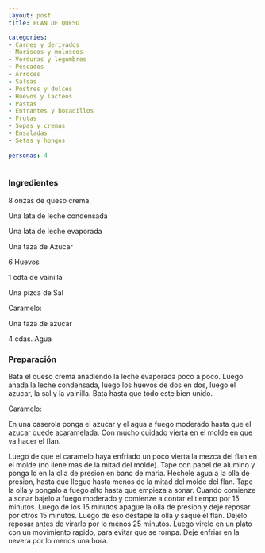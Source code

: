 ```yaml
---
layout: post
title: FLAN DE QUESO

categories:
- Carnes y derivados
- Mariscos y moluscos
- Verduras y legumbres
- Pescados
- Arroces
- Salsas
- Postres y dulces
- Huevos y lacteos
- Pastas
- Entrantes y bocadillos
- Frutas
- Sopas y cremas
- Ensaladas
- Setas y hongos
 
personas: 4 
---
```

<h3>Ingredientes</h3>
8 onzas de queso crema

Una lata de leche condensada

Una lata de leche evaporada

Una taza de Azucar

6 Huevos

1 cdta de vainilla

Una pizca de Sal

Caramelo:

Una taza de azucar

4 cdas. Agua

<h3>Preparación</h3>
Bata el queso crema anadiendo la leche evaporada poco a poco. Luego anada la leche condensada, luego los huevos de dos en dos, luego el azucar, la sal y la vainilla. Bata hasta que todo este bien unido.

Caramelo:

En una caserola ponga el azucar y el agua a fuego moderado hasta que el azucar quede acaramelada. Con mucho cuidado vierta en el molde en que va hacer el flan.

Luego de que el caramelo haya enfriado un poco vierta la mezca del flan en el molde (no llene mas de la mitad del molde). Tape con papel de alumino y ponga lo en la olla de presion en bano de maria. Hechele agua a la olla de presion, hasta que llegue hasta menos de la mitad del molde del flan. Tape la olla y pongalo a fuego alto hasta que empieza a sonar. Cuando comienze a sonar bajelo a fuego moderado y comienze a contar el tiempo por 15 minutos. Luego de los 15 minutos apague la olla de presion y deje reposar por otros 15 minutos. Luego de eso destape la olla y saque el flan. Dejelo reposar antes de virarlo por lo menos 25 minutos. Luego virelo en un plato con un movimiento rapido, para evitar que se rompa. Deje enfriar en la nevera por lo menos una hora.


